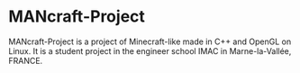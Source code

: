 MANcraft-Project
================

MANcraft-Project is a project of Minecraft-like made in C++ and OpenGL on Linux. It is a student project in the engineer school IMAC in Marne-la-Vallée, FRANCE.